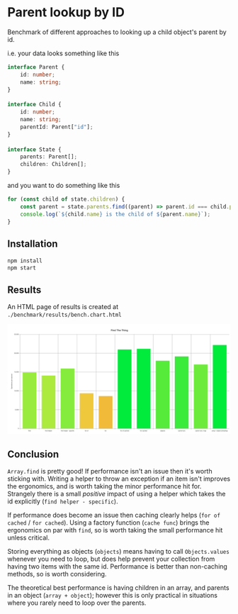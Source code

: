 # Parent lookup by ID

Benchmark of different approaches to looking up a child object's parent by id.

i.e. your data looks something like this

```ts
interface Parent {
    id: number;
    name: string;
}

interface Child {
    id: number;
    name: string;
    parentId: Parent["id"];
}

interface State {
    parents: Parent[];
    children: Children[];
}
```

and you want to do something like this

```ts
for (const child of state.children) {
    const parent = state.parents.find((parent) => parent.id === child.parentId);
    console.log(`${child.name} is the child of ${parent.name}`);
}
```

## Installation

```
npm install
npm start
```

## Results

An HTML page of results is created at `./benchmark/results/bench.chart.html`

![Results](./results.png)

## Conclusion

`Array.find` is pretty good! If performance isn't an issue then it's worth sticking with. Writing a helper to throw an exception if an item isn't improves the ergonomics, and is worth taking the minor performance hit for. Strangely there is a small _positive_ impact of using a helper which takes the id explicitly (`find helper - specific`).

If performance does become an issue then caching clearly helps (`for of cached` / `for cached`). Using a factory function (`cache func`) brings the ergonomics on par with `find`, so is worth taking the small performance hit unless critical.

Storing everything as objects (`objects`) means having to call `Objects.values` whenever you need to loop, but does help prevent your collection from having two items with the same id. Performance is better than non-caching methods, so is worth considering. 

The theoretical best performance is having children in an array, and parents in an object (`array + object`); however this is only practical in situations where you rarely need to loop over the parents.
